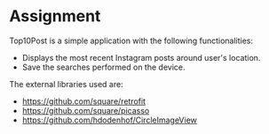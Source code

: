 # Assignment
Top10Post is a simple application with the following functionalities:
- Displays the most recent Instagram posts around user's location.
- Save the searches performed on the device.

The external libraries used are:
- https://github.com/square/retrofit
- https://github.com/square/picasso
- https://github.com/hdodenhof/CircleImageView
